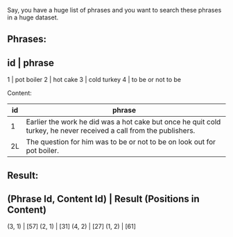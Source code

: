 Say, you have a huge list of phrases and you want to search these phrases in a huge dataset.

Phrases:
------------------
id  | phrase
------------------
1    | pot boiler
2    | hot cake
3    | cold turkey
4    | to be or not to be


Content:

|id  | phrase     |
|----|-------------------------------------------------------------------------------------------------------------------
|1   |Earlier the work he did was a hot cake but once he quit cold turkey, he never received a call from the publishers. |
|2L  |The question for him was to be or not to be on look out for pot boiler.|

Result:
--------------------------------------------------
(Phrase Id, Content Id) | Result (Positions in Content)
--------------------------------------------------
(3, 1)                  | [57]
(2, 1)                  | [31]
(4, 2)                  | [27]
(1, 2)                  | [61]


